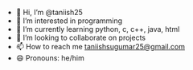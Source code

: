 - 👋 Hi, I’m @taniish25
- 👀 I’m interested in programming
- 🌱 I’m currently learning python, c, c++, java, html
- 💞️ I’m looking to collaborate on projects
- 📫 How to reach me taniishsugumar25@gmail.com
- 😄 Pronouns: he/him

<!---
taniish25/taniish25 is a ✨ special ✨ repository because its `README.md` (this file) appears on your GitHub profile.
You can click the Preview link to take a look at your changes.
--->
